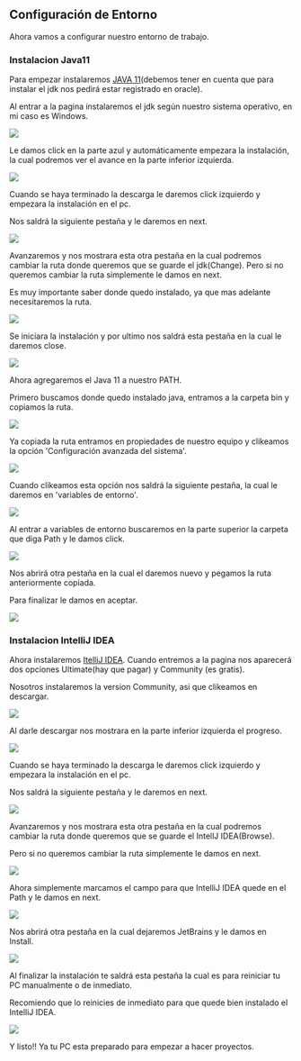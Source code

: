 ## Configuración de Entorno

Ahora vamos a configurar nuestro entorno de trabajo.

### Instalacion Java11

Para empezar instalaremos [JAVA 11](https://www.oracle.com/co/java/technologies/javase/jdk11-archive-downloads.html)(debemos tener en cuenta que para instalar el jdk nos pedirá estar registrado en oracle).

Al entrar a la pagina instalaremos el jdk según nuestro sistema operativo, en mi caso es Windows.

![](../../Imagenes/JDK.PNG)

Le damos click en la parte azul y automáticamente empezara la instalación, la cual podremos ver el avance en la parte inferior izquierda.

![](../../Imagenes/INSTALACION.PNG)

Cuando se haya terminado la descarga le daremos click izquierdo y empezara la instalación en el pc.

Nos saldrá la siguiente pestaña y le daremos en next.

![](../../Imagenes/NEXT.PNG)

Avanzaremos y nos mostrara esta otra pestaña en la cual podremos cambiar la ruta donde queremos que se guarde el jdk(Change). Pero si no queremos cambiar la ruta simplemente le damos en next.

Es muy importante saber donde quedo instalado, ya que mas adelante necesitaremos la ruta.

![](../../Imagenes/RUTA.PNG)

Se iniciara la instalación y por ultimo nos saldrá esta pestaña en la cual le daremos close.

![](../../Imagenes/CLOSE.PNG)

Ahora agregaremos el Java 11 a nuestro PATH.

Primero buscamos donde quedo instalado java, entramos a la carpeta bin y copiamos la ruta.

![](../../Imagenes/JAVAINST.PNG)

Ya copiada la ruta entramos en propiedades de nuestro equipo y clikeamos la opción 'Configuración avanzada del sistema'.

![](../../Imagenes/CONFI.PNG)

Cuando clikeamos esta opción nos saldrá la siguiente pestaña, la cual le daremos en 'variables de entorno'.

![](../../Imagenes/VARIABLES.PNG)

Al entrar a variables de entorno buscaremos en la parte superior la carpeta que diga Path y le damos click.

![](../../Imagenes/PATH.PNG)

Nos abrirá otra pestaña en la cual el daremos nuevo y pegamos la ruta anteriormente copiada.

Para finalizar le damos en aceptar.
 
![](../../Imagenes/NUEVO.PNG)

### Instalacion IntelliJ IDEA

Ahora instalaremos [ItelliJ IDEA](https://www.jetbrains.com/es-es/idea/download/#section=windows
). Cuando entremos a la pagina nos aparecerá dos opciones Ultimate(hay que pagar) y Community (es gratis).

Nosotros instalaremos la version Community, asi que clikeamos en descargar.

![](../../Imagenes/DESCARGAINTELL.PNG)

Al darle descargar nos mostrara en la parte inferior izquierda el progreso.

![](../../Imagenes/procesointell.PNG)

Cuando se haya terminado la descarga le daremos click izquierdo y empezara la instalación en el pc.

Nos saldrá la siguiente pestaña y le daremos en next.

![](../../Imagenes/nextintell.PNG)

Avanzaremos y nos mostrara esta otra pestaña en la cual podremos cambiar la ruta donde queremos que se guarde el IntellJ IDEA(Browse).

 Pero si no queremos cambiar la ruta simplemente le damos en next.

![](../../Imagenes/CHANGEINTELL.PNG)

Ahora simplemente marcamos el campo para que IntelliJ IDEA quede en el Path y le damos en next.
 
![](../../Imagenes/INSTALACIONFIN.PNG)

Nos abrirá otra pestaña en la cual dejaremos JetBrains y le damos en Install.

 ![](../../Imagenes/jet.PNG)

Al finalizar la instalación te saldrá esta pestaña la cual es para reiniciar tu PC manualmente o de inmediato.

Recomiendo que lo reinicies de inmediato para que quede bien instalado  el IntelliJ IDEA.

![](../../Imagenes/REINICIO.PNG)

Y listo!! Ya tu PC esta preparado para empezar a hacer proyectos.


